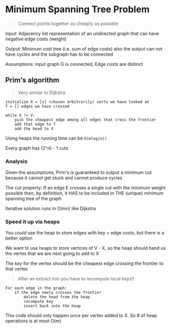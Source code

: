 # Minimum Spanning Tree Problem

> Connect points together as cheaply as possible

Input: Adjacency list representation of an undirected graph that can have negative edge costs (weight)

Output: Minimum cost tree (i.e. sum of edge costs) also the output can not have cycles and the subgraph has to be connected

Assumptions: input graph G is connected, Edge costs are distinct

## Prim's algorithm

> Very similar to Dijkstra

```psyudo
initialize X = [s] (chosen arbitrarily) verts we have looked at
T = [] edges we have crossed

while X != V:
    pick the cheapest edge among all edges that cross the frontier
    add that edge to T
    add the head to X
```

Using heaps the running time can be `O(mlog(n))`

Every graph has (2^n) - 1 cuts

### Analysis

Given the assumptions, Prim's is guaranteed to output a minimum cut because it cannot get stuck and cannot produce cycles

The cut property: If an edge E crosses a single cut with the minimum weight possible then, by definition, it HAS to be included in THE (unique) minimum spanning tree of the graph

Iterative solution runs in O(mn) like Dijkstra

### Speed it up via heaps

You *could* use the heap to store edges with key = edge costs, but there is a better option

We want to use heaps to store vertices of V - X, so the heap should hand us the vertex that we are next going to add to X

The *key* for the vertex should be the cheapest edge crossing the frontier to that vertex

> After an extract min you have to recompute local keys!!

```psyudo
For each edge in the graph:
    if the edge newly crosses the frontier
        delete the head from the heap
        recompute key
        insert back into the heap
```

This code should only happen once per vertex added to X. So # of heap operations is at most O(m)
